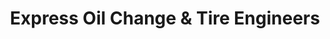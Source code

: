 ---
title: "Express Oil Change & Tire Engineers"
url: /oxford/express-oil-change-and-tire-engineers/
shop: tyres
---